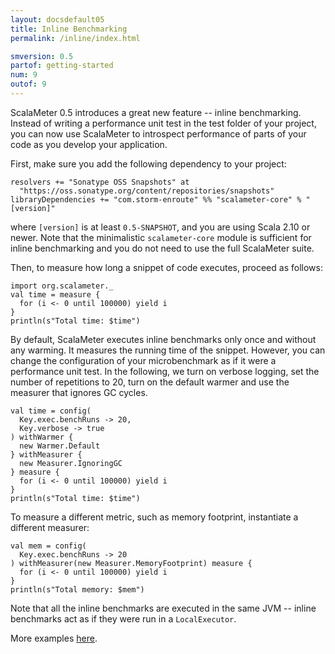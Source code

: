 ```yaml
---
layout: docsdefault05
title: Inline Benchmarking
permalink: /inline/index.html

smversion: 0.5
partof: getting-started
num: 9
outof: 9
---
```



ScalaMeter 0.5 introduces a great new feature -- inline benchmarking.
Instead of writing a performance unit test in the test folder of your project,
you can now use ScalaMeter to introspect performance of parts of your code as you develop your application.

First, make sure you add the following dependency to your project:

    resolvers += "Sonatype OSS Snapshots" at
      "https://oss.sonatype.org/content/repositories/snapshots"
    libraryDependencies += "com.storm-enroute" %% "scalameter-core" % "[version]"

where `[version]` is at least `0.5-SNAPSHOT`, and you are using Scala 2.10 or newer.
Note that the minimalistic `scalameter-core` module is sufficient for inline benchmarking and you do not need to use the full ScalaMeter suite.

Then, to measure how long a snippet of code executes, proceed as follows:

    import org.scalameter._
    val time = measure {
      for (i <- 0 until 100000) yield i
    }
    println(s"Total time: $time")

By default, ScalaMeter executes inline benchmarks only once and without any warming.
It measures the running time of the snippet.
However, you can change the configuration of your microbenchmark as if it were a performance unit test.
In the following, we turn on verbose logging, set the number of repetitions to 20, turn on the default warmer
and use the measurer that ignores GC cycles.

    val time = config(
      Key.exec.benchRuns -> 20,
      Key.verbose -> true
    ) withWarmer {
      new Warmer.Default
    } withMeasurer {
      new Measurer.IgnoringGC
    } measure {
      for (i <- 0 until 100000) yield i
    }
    println(s"Total time: $time")

To measure a different metric, such as memory footprint, instantiate a different measurer:

    val mem = config(
      Key.exec.benchRuns -> 20
    ) withMeasurer(new Measurer.MemoryFootprint) measure {
      for (i <- 0 until 100000) yield i
    }
    println(s"Total memory: $mem")

Note that all the inline benchmarks are executed in the same JVM -- inline benchmarks act as if they were run in a `LocalExecutor`.

More examples [here](https://github.com/scalameter/scalameter/blob/master/src/test/scala/org/scalameter/inline/InlineBenchmarkTest.scala).

